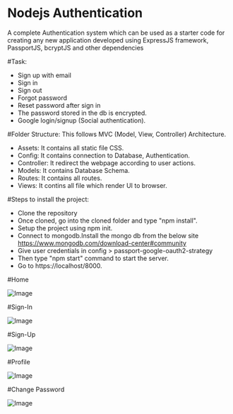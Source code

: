 # Nodejs Authentication
 A complete Authentication system which can be used as a starter code for creating any new application developed using ExpressJS framework, PassportJS, bcryptJS and other dependencies

#Task:
- Sign up with email
- Sign in 
- Sign out
- Forgot password
- Reset password after sign in
- The password stored in the db is encrypted.
- Google login/signup (Social authentication).

#Folder Structure:
This follows MVC (Model, View, Controller) Architecture.
- Assets: It contains all static file CSS.
- Config: It contains connection to Database, Authentication.
- Controller: It redirect the webpage according to user actions.
- Models: It contains Database Schema.
- Routes: It contains all routes.
- Views: It contins all file which render UI to browser.
 

#Steps to install the project:
- Clone the repository
- Once cloned, go into the cloned folder and type "npm install".
- Setup the project using npm init.
- Connect to mongodb.Install the mongo db from the below site https://www.mongodb.com/download-center#community
- Give user credentials in config > passport-google-oauth2-strategy
- Then type "npm start" command to start the server.
- Go to https://localhost/8000.

 #Home
 
 ![Image](https://pratap-prasoon.github.io/Auth-System/assets/images/homepage.png)

 
 #Sign-In
 
![Image](https://pratap-prasoon.github.io/Auth-System/assets/images/sign-in.png)

#Sign-Up

![Image](https://pratap-prasoon.github.io/Auth-System/assets/images/sign-up.png)

#Profile

![Image](https://pratap-prasoon.github.io/Auth-System/assets/images/profile.jpg)

#Change Password

![Image](https://pratap-prasoon.github.io/Auth-System/assets/images/change-password.jpg)


